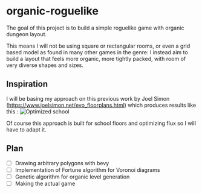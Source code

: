 # organic-roguelike

The goal of this project is to build a simple roguelike game with organic dungeon layout.

This means I will not be using square or rectangular rooms, or even a grid based model as found in many other games in the genre:
I instead aim to build a layout that feels more organic, more tightly packed, with room of very diverse shapes and sizes.

## Inspiration

I will be basing my approach on this previous work by Joel Simon (https://www.joelsimon.net/evo_floorplans.html) which produces results like this :
![Optimized school](https://www.joelsimon.net/imgs/evo_plans/results_bottom.jpeg)

Of course this approach is built for school floors and optimizing flux so I will have to adapt it.

## Plan

- [ ] Drawing arbitrary polygons with bevy
- [ ] Implementation of Fortune algorithm for Voronoi diagrams
- [ ] Genetic algorithm for organic level generation
- [ ] Making the actual game
